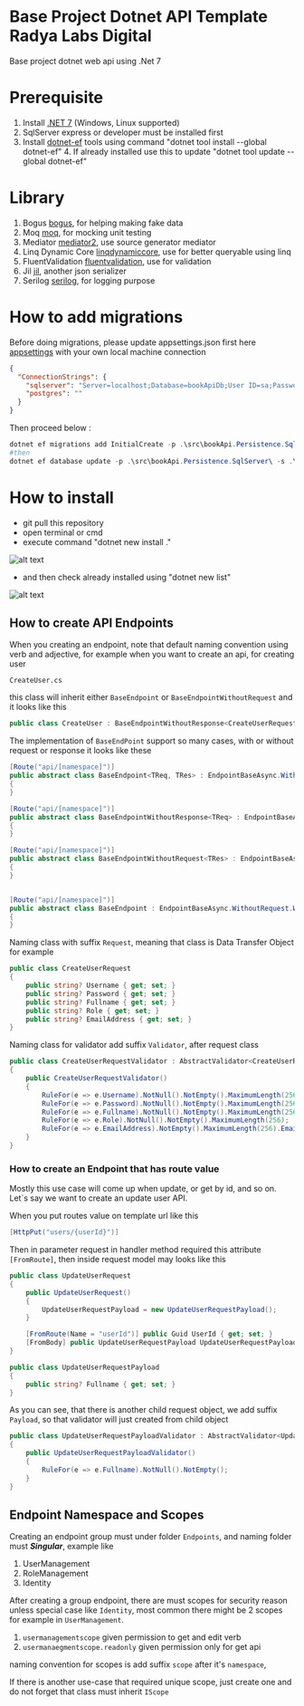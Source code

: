 # Base Project Dotnet API Template Radya Labs Digital

Base project dotnet web api using .Net 7

# Prerequisite

1. Install [.NET 7][1] (Windows, Linux supported)
2. SqlServer express or developer must be installed first
3. Install [dotnet-ef][dotnetefinstall] tools using command "dotnet tool install --global dotnet-ef"
    4. If already installed use this to update "dotnet tool update --global dotnet-ef"

# Library

1. Bogus [bogus], for helping making fake data
2. Moq [moq], for mocking unit testing
3. Mediator [mediator2], use source generator mediator
4. Linq Dynamic Core [linqdynamiccore], use for better queryable using linq
5. FluentValidation [fluentvalidation], use for validation
6. Jil [jil], another json serializer
7. Serilog [serilog], for logging purpose

# How to add migrations

Before doing migrations, please update appsettings.json first here [appsettings] with your own local machine connection

```json
{
  "ConnectionStrings": {
    "sqlserver": "Server=localhost;Database=bookApiDb;User ID=sa;Password=Password1234;TrustServerCertificate=True;",
    "postgres": ""
  }
}
```

Then proceed below :

```powershell
dotnet ef migrations add InitialCreate -p .\src\bookApi.Persistence.SqlServer\ -s .\src\bookApi.WebApi\
#then
dotnet ef database update -p .\src\bookApi.Persistence.SqlServer\ -s .\src\bookApi.WebApi\
```

# How to install

* git pull this repository
* open terminal or cmd
* execute command "dotnet new install ."

![alt text][dotnetnewinstall]

* and then check already installed using "dotnet new list"

![alt text][dotnetnewlist]

## How to create API Endpoints

When you creating an endpoint, note that default naming convention using verb and adjective, for example when you want
to create an api,
for creating user

`CreateUser.cs`

this class will inherit either `BaseEndpoint` or `BaseEndpointWithoutRequest` and it looks like this

``` csharp
public class CreateUser : BaseEndpointWithoutResponse<CreateUserRequest>
```

The implementation of `BaseEndPoint` support so many cases, with or without request or response it looks like these

``` csharp
[Route("api/[namespace]")]
public abstract class BaseEndpoint<TReq, TRes> : EndpointBaseAsync.WithRequest<TReq>.WithActionResult<TRes>
{
}

[Route("api/[namespace]")]
public abstract class BaseEndpointWithoutResponse<TReq> : EndpointBaseAsync.WithRequest<TReq>.WithActionResult
{
}

[Route("api/[namespace]")]
public abstract class BaseEndpointWithoutRequest<TRes> : EndpointBaseAsync.WithoutRequest.WithActionResult<TRes>
{
}


[Route("api/[namespace]")]
public abstract class BaseEndpoint : EndpointBaseAsync.WithoutRequest.WithActionResult
{
}
```

Naming class with suffix `Request`, meaning that class is Data Transfer Object for example

``` csharp
public class CreateUserRequest
{
    public string? Username { get; set; }
    public string? Password { get; set; }
    public string? Fullname { get; set; }
    public string? Role { get; set; }
    public string? EmailAddress { get; set; }
}
```

Naming class for validator add suffix `Validator`, after request class

``` csharp
public class CreateUserRequestValidator : AbstractValidator<CreateUserRequest>
{
    public CreateUserRequestValidator()
    {
        RuleFor(e => e.Username).NotNull().NotEmpty().MaximumLength(256).SetValidator(new NonUnicodeOnlyValidator());
        RuleFor(e => e.Password).NotNull().NotEmpty().MaximumLength(256);
        RuleFor(e => e.Fullname).NotNull().NotEmpty().MaximumLength(256).SetValidator(new NonUnicodeOnlyValidator());
        RuleFor(e => e.Role).NotNull().NotEmpty().MaximumLength(256);
        RuleFor(e => e.EmailAddress).NotEmpty().MaximumLength(256).EmailAddress();
    }
}
```

### How to create an Endpoint that has route value

Mostly this use case will come up when update, or get by id, and so on. Let`s say we want to create an update user API.

When you put routes value on template url like this

```csharp
[HttpPut("users/{userId}")]
```

Then in parameter request in handler method required this attribute `[FromRoute]`, then inside request model may looks
like this

```csharp
public class UpdateUserRequest
{
    public UpdateUserRequest()
    {
        UpdateUserRequestPayload = new UpdateUserRequestPayload();
    }

    [FromRoute(Name = "userId")] public Guid UserId { get; set; }
    [FromBody] public UpdateUserRequestPayload UpdateUserRequestPayload { get; set; }
}

public class UpdateUserRequestPayload
{
    public string? Fullname { get; set; }
}
```

As you can see, that there is another child request object, we add suffix `Payload`, so that validator will just created
from child object

```csharp
public class UpdateUserRequestPayloadValidator : AbstractValidator<UpdateUserRequestPayload>
{
    public UpdateUserRequestPayloadValidator()
    {
        RuleFor(e => e.Fullname).NotNull().NotEmpty();
    }
}
```

## Endpoint Namespace and Scopes

Creating an endpoint group must under folder `Endpoints`, and naming folder must *<b>Singular</b>*, example like

1. UserManagement
2. RoleManagement
3. Identity

After creating a group endpoint, there are must scopes for security reason unless special case like 
`Identity`, most common there might be 2 scopes for example in `UserManagement`.

1. `usermanagementscope` given permission to get and edit verb
2. `usermanaegmentscope.readonly` given permission only for get api

naming convention for scopes is add suffix `scope` after it's `namespace`,

If there is another use-case that required unique scope, just create one and do not forget that class must inherit
`IScope`

[1]: https://dotnet.microsoft.com/en-us/download/dotnet/7.0

[infra]: https://github.com/radyalabs/dotnet-api-template/blob/main/.github/images/infra.drawio.png "Project Infrastructure"

[bogus]: https://www.nuget.org/packages/Bogus

[moq]: https://www.nuget.org/packages/Moq

[mediator1]: https://www.nuget.org/packages/Mediator.Abstractions/2.1.1

[mediator2]: https://www.nuget.org/packages/Mediator.SourceGenerator/2.1.1

[linqdynamiccore]: https://www.nuget.org/packages/System.Linq.Dynamic.Core

[fluentvalidation]: https://www.nuget.org/packages/FluentValidation

[jil]: https://www.nuget.org/packages/Jil/2.17.0

[serilog]: https://www.nuget.org/packages/Serilog/2.12.0

[appsettings]: https://github.com/radyalabs/dotnet-api-template/blob/main/src/bookApi.WebApi/appsettings.json

[dotnetnewinstall]: https://github.com/radyalabs/dotnet-api-template/blob/main/.github/images/dotnetnewinstall.PNG "cmd install"

[dotnetnewlist]: https://github.com/radyalabs/dotnet-api-template/blob/main/.github/images/dotnetnewlist.PNG "new list"

[dotnetefinstall]: https://learn.microsoft.com/en-us/ef/core/cli/dotnet#installing-the-tools

[projectfolderstructure]: https://github.com/radyalabs/dotnet-api-template/blob/main/.github/images/project-structure.png "Project Folder Infrastructure"